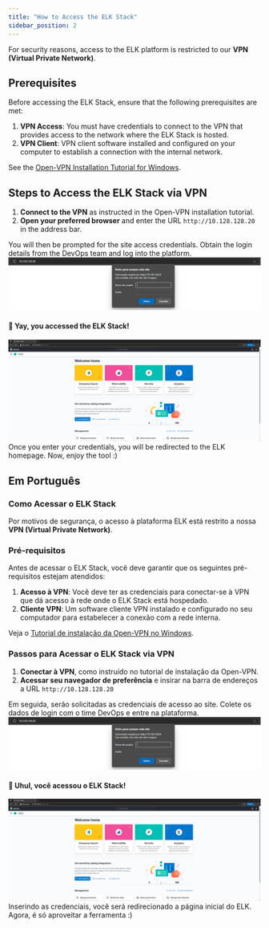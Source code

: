 ```yaml
---
title: "How to Access the ELK Stack"
sidebar_position: 2
---
```


For security reasons, access to the ELK platform is restricted to our **VPN (Virtual Private Network)**.

## Prerequisites

Before accessing the ELK Stack, ensure that the following prerequisites are met:

1. **VPN Access**: You must have credentials to connect to the VPN that provides access to the network where the ELK Stack is hosted.
2. **VPN Client**: VPN client software installed and configured on your computer to establish a connection with the internal network.

See the [Open-VPN Installation Tutorial for Windows](../VPN/vpn.md).

## Steps to Access the ELK Stack via VPN

1. **Connect to the VPN** as instructed in the Open-VPN installation tutorial.
2. **Open your preferred browser** and enter the URL `http://10.128.128.20` in the address bar.

You will then be prompted for the site access credentials. Obtain the login details from the DevOps team and log into the platform.  
![alt text](img/login-elk.png)

#### 🤩 Yay, you accessed the ELK Stack!
![alt-text](img/home-elk.png)  
Once you enter your credentials, you will be redirected to the ELK homepage. Now, enjoy the tool :)

## Em Português

### Como Acessar o ELK Stack

Por motivos de segurança, o acesso à plataforma ELK está restrito a nossa **VPN (Virtual Private Network)**. 

### Pré-requisitos

Antes de acessar o ELK Stack, você deve garantir que os seguintes pré-requisitos estejam atendidos:

1. **Acesso à VPN**: Você deve ter as credenciais para conectar-se à VPN que dá acesso à rede onde o ELK Stack está hospedado.
2. **Cliente VPN**: Um software cliente VPN instalado e configurado no seu computador para estabelecer a conexão com a rede interna.

Veja o [Tutorial de instalação da Open-VPN no Windows](../VPN/vpn.md).

### Passos para Acessar o ELK Stack via VPN

1. **Conectar à VPN**, como instruído no tutorial de instalação da Open-VPN.
2. **Acessar seu navegador de preferência** e insirar na barra de endereços a URL ``http://10.128.128.20``

Em seguida, serão solicitadas as credenciais de acesso ao site. Colete os dados de login com o time DevOps e entre na plataforma.
![alt text](img/login-elk.png)

#### 🤩 Uhul, você acessou o ELK Stack!
![alt-text](img/home-elk.png)
Inserindo as credenciais, você será redirecionado a página inicial do ELK. Agora, é só aproveitar a ferramenta :)
